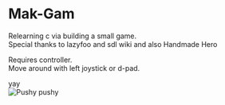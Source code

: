 # Mak-Gam
Relearning c via building a small game.  
Special thanks to lazyfoo and sdl wiki and also Handmade Hero  

Requires controller.  
Move around with left joystick or d-pad.  

yay  
![Pushy pushy](http://i.imgur.com/l9mDupK.gif)